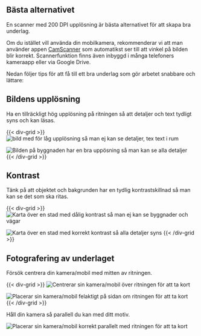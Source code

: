## Bästa alternativet

En scanner med 200 DPI upplösning är bästa alternativet för att skapa bra underlag. 

Om du istället vill använda din mobilkamera, rekommenderar vi att man använder appen [CamScanner](https://www.camscanner.com/) som automatikst ser till att vinkel på bilden blir korrekt. Scannerfunktion finns även inbyggd i många telefoners kameraapp eller via Google Drive.


Nedan följer tips för att få till ett bra underlag som gör arbetet snabbare och lättare:

## Bildens upplösning

Ha en tillräckligt hög upplösning på ritningen så att detaljer och text tydligt syns och kan läsas.

{{< div-grid >}}
![bild med för låg upplösning så man ej kan se detaljer, tex text i rum](guides/utp/lowres.webp)

![Bilden på byggnaden har en bra uppösning så man kan se alla detaljer](guides/utp/highres.webp)
{{< /div-grid >}}

## Kontrast

Tänk på att objektet och bakgrunden har en tydlig kontrastskillnad så man kan se det som ska ritas.

{{< div-grid >}}
![Karta över en stad med dålig kontrast så man ej kan se byggnader och vägar](guides/utp/bad-contrast-exampel.webp)

![Karta över en stad med korrekt kontrast så alla detaljer syns](guides/utp/correct-contrast-exampel.webp)
{{< /div-grid >}}

## Fotografering av underlaget

Försök centrera din kamera/mobil med mitten av ritningen. 

{{< div-grid >}}
![Centrerar sin kamera/mobil över ritningen för att ta kort](guides/utp/position-front.svg)

![Placerar sin kamera/mobil felaktigt på sidan om ritningen för att ta kort](guides/utp/position-side.svg)
{{< /div-grid >}}

Håll din kamera så parallell du kan med ditt motiv.

![Placerar sin kamera/mobil korrekt parallelt med ritningen för att ta kort](guides/utp/parallel.svg)














